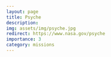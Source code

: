 ```yaml
---
layout: page
title: Psyche
description:
img: assets/img/psyche.jpg
redirect: https://www.nasa.gov/psyche
importance: 3
category: missions
---
```

